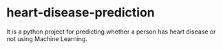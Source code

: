 # heart-disease-prediction
It is a python project for predicting whether a person has heart disease or not using Machine Learning.
